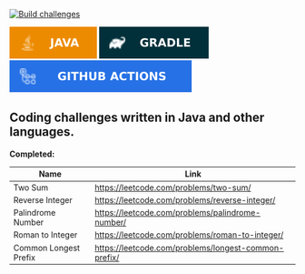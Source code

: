 [![Build challenges](https://github.com/octa/challenges/actions/workflows/build.yaml/badge.svg)](https://github.com/octa/challenges/actions/workflows/build.yaml)

![Java](images/java.svg) ![Gradle](images/gradle.svg) ![GitHub Actions](images/githubactions.svg)


## Coding challenges written in Java and other languages.

**Completed:**

|Name|Link|
|--------|-----|
|Two Sum|https://leetcode.com/problems/two-sum/|
|Reverse Integer|https://leetcode.com/problems/reverse-integer/|
|Palindrome Number|https://leetcode.com/problems/palindrome-number/|
|Roman to Integer|https://leetcode.com/problems/roman-to-integer/|
|Common Longest Prefix|https://leetcode.com/problems/longest-common-prefix/|